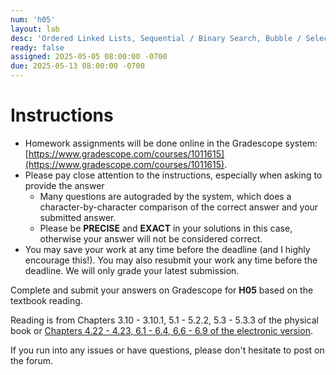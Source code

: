 ```yaml
---
num: 'h05'
layout: lab
desc: 'Ordered Linked Lists, Sequential / Binary Search, Bubble / Selection / Insertion sort Chapter 4.22 - 4.23, 6.1 - 6.4, 6.6 - 6.9'
ready: false
assigned: 2025-05-05 08:00:00 -0700
due: 2025-05-13 08:00:00 -0700
---
```


# Instructions

- Homework assignments will be done online in the Gradescope system: [https://www.gradescope.com/courses/1011615](https://www.gradescope.com/courses/1011615).
- Please pay close attention to the instructions, especially when asking to provide the answer
  - Many questions are autograded by the system, which does a character-by-character comparison of the correct answer and your submitted answer.
  - Please be **PRECISE** and **EXACT** in your solutions in this case, otherwise your answer will not be considered correct.
- You may save your work at any time before the deadline (and I highly encourage this!). You may also resubmit your work any time before the deadline. We will only grade your latest submission.

Complete and submit your answers on Gradescope for **H05** based on the textbook reading.

Reading is from Chapters 3.10 - 3.10.1, 5.1 - 5.2.2, 5.3 - 5.3.3 of the physical book or [Chapters 4.22 - 4.23, 6.1 - 6.4, 6.6 - 6.9 of the electronic version](https://runestone.academy/ns/books/published/pythonds/index.html).

If you run into any issues or have questions, please don't hesitate to post on the forum.
